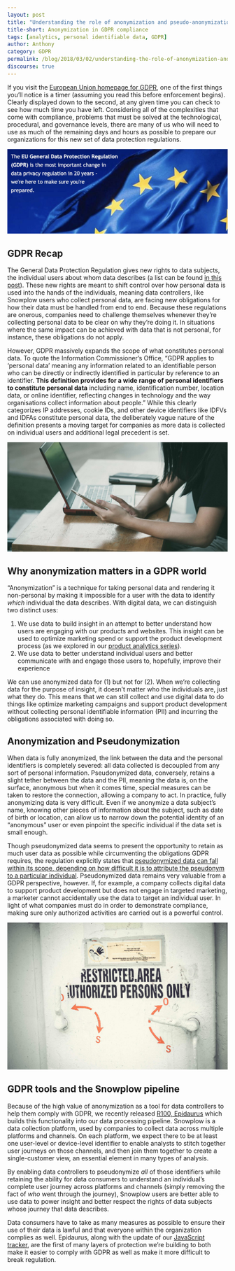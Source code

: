 ```yaml
---
layout: post
title: "Understanding the role of anonymization and pseudo-anonymization in GDPR compliance"
title-short: Anonymization in GDPR compliance
tags: [analytics, personal identifiable data, GDPR]
author: Anthony
category: GDPR
permalink: /blog/2018/03/02/understanding-the-role-of-anonymization-and-pseudo-anonymization-in-gdpr/
discourse: true
---
```


If you visit the [European Union homepage for GDPR][eugdpr], one of the first things you’ll notice is a timer (assuming you read this before enforcement begins). Clearly displayed down to the second, at any given time you can check to see how much time you have left. Considering all of the complexities that come with compliance, problems that must be solved at the technological, procedural, and governance levels, there are many of us who will need to use as much of the remaining days and hours as possible to prepare our organizations for this new set of data protection regulations.

![GDPR homepage][flag]


<h2 id="gdpr recap">GDPR Recap</h2>

The General Data Protection Regulation gives new rights to data subjects, the individual users about whom data describes (a list can be found [in this post][gdpr-help]). These new rights are meant to shift control over how personal data is used into the hands of the individuals, meaning data controllers, like Snowplow users who collect personal data, are facing new obligations for how their data must be handled from end to end. Because these regulations are onerous, companies need to challenge themselves whenever they’re collecting personal data to be clear on why they’re doing it. In situations where the same impact can be achieved with data that is not personal, for instance, these obligations do not apply.

However, GDPR massively expands the scope of what constitutes personal data. To quote the Information Commissioner’s Office, “GDPR applies to ‘personal data’ meaning any information related to an identifiable person who can be directly or indirectly identified in particular by reference to an identifier. **This definition provides for a wide range of personal identifiers to constitute personal data** including name, identification number, location data, or online identifier, reflecting changes in technology and the way organisations collect information about people.” While this clearly categorizes IP addresses, cookie IDs, and other device identifiers like IDFVs and IDFAs constitute personal data, the deliberately vague nature of the definition presents a moving target for companies as more data is collected on individual users and additional legal precedent is set.


![data subjects][subject]


<h2 id="anonymization and gdpr">Why anonymization matters in a GDPR world</h2>

“Anonymization” is a technique for taking personal data and rendering it non-personal by making it impossible for a user with the data to identify *which* individual the data describes. With digital data, we can distinguish two distinct uses:


1. We use data to build insight in an attempt to better understand how users are engaging with our products and websites. This insight can be used to optimize marketing spend or support the product development process (as we explored in our [product analytics series][product-analytics]).
2. We use data to better understand individual users and better communicate with and engage those users to, hopefully, improve their experience


We can use anonymized data for (1) but not for (2). When we’re collecting data for the purpose of insight, it doesn’t matter who the individuals are, just what they do. This means that we can still collect and use digital data to do things like optimize marketing campaigns and support product development without collecting personal identifiable information (PII) and incurring the obligations associated with doing so.

<h2 id="anonymization and pseudonymization">Anonymization and Pseudonymization</h2>

When data is fully anonymized, the link between the data and the personal identifiers is completely severed: all data collected is decoupled from any sort of personal information. Pseudonymized data, conversely, retains a slight tether between the data and the PII, meaning the data is, on the surface, anonymous but when it comes time, special measures can be taken to restore the connection, allowing a company to act. In practice, fully anonymizing data is very difficult. Even if we anonymize a data subject’s name, knowing other pieces of information about the subject, such as date of birth or location, can allow us to narrow down the potential identity of an “anonymous” user or even pinpoint the specific individual if the data set is small enough.

Though pseudonymized data seems to present the opportunity to retain as much user data as possible while circumventing the obligations GDPR requires, the regulation explicitly states that [pseudonymized data can fall within its scope, depending on how difficult it is to attribute the pseudonym to a particular individual][ico]. Pseudonymized data remains very valuable from a GDPR perspective, however. If, for example, a company collects digital data to support product development but does not engage in targeted marketing, a marketer cannot accidentally use the data to target an individual user. In light of what companies must do in order to demonstrate compliance, making sure only authorized activities are carried out is a powerful control.


![authorized users only][authorized]


<h2 id="gdpr tools by snowplow">GDPR tools and the Snowplow pipeline</h2>

Because of the high value of anonymization as a tool for data controllers to help them comply with GDPR, we recently released [R100, Epidaurus][r100] which builds this functionality into our data processing pipeline. Snowplow is a data collection platform, used by companies to collect data across multiple platforms and channels. On each platform, we expect there to be at least one user-level or device-level identifier to enable analysts to stitch together user journeys on those channels, and then join them together to create a single-customer view, an essential element in many types of analysis.

By enabling data controllers to pseudonymize *all* of those identifiers while retaining the ability for data consumers to understand an individual’s complete user journey across platforms and channels (simply removing the fact of *who* went through the journey), Snowplow users are better able to use data to power insight and better respect the rights of data subjects whose journey that data describes.

Data consumers have to take as many measures as possible to ensure their use of their data is lawful and that everyone within the organization complies as well. Epidaurus, along with the update of our [JavaScript tracker][javascript], are the first of many layers of protection we’re building to both make it easier to comply with GDPR as well as make it more difficult to break regulation.




[flag]: /assets/img/blog/2018/03/gdpr-flag.jpg

[subject]: /assets/img/blog/2018/03/data-subject.jpg

[authorized]: /assets/img/blog/2018/03/authorized.jpg

[eugdpr]: https://www.eugdpr.org/

[r100]: https://snowplowanalytics.com/blog/2018/02/27/snowplow-r100-epidaurus-released-with-pii-pseudonymization-support/


[gdpr-help]: https://snowplowanalytics.com/blog/2017/12/14/gdpr-compliance-in-digital-analytics-and-how-we-want-to-help/

[javascript]: https://snowplowanalytics.com/blog/2018/02/28/snowplow-javascript-tracker-2.9.0-released-with-consent-tracking/

[product-analytics]: https://snowplowanalytics.com/blog/2018/01/19/product-analytics-part-one-data-and-digital-products/

[ico]: https://ico.org.uk/for-organisations/guide-to-the-general-data-protection-regulation-gdpr/key-definitions/
